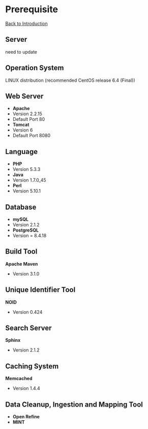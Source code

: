 Prerequisite
===
[Back to Introduction](../README.md)

Server
-------
need to update

Operation System
-----------
	
LINUX distribution (recommended CentOS release 6.4 (Final)) 

Web Server
-----------	

* **Apache** 
 * Version 2.2.15
 * Default Port	80
* **Tomcat** 	
 * Version 6
 * Default Port	8080

Language
---------
	
* **PHP**
 * Version 5.3.3
* **Java**
 * Version 1.7.0_45
* **Perl**
 * Version 5.10.1

Database
---------

* **mySQL**
 * Version  2.1.2
* **PostgreSQL**
 * Version = 8.4.18
	
Build Tool
---------

**Apache Maven**
* Version 3.1.0

Unique Identifier Tool
---------
**NOID**	
* Version 0.424
	 

Search Server
---------
**Sphinx**
* Version 2.1.2

Caching System
---------
**Memcached**
* Version 1.4.4

Data Cleanup, Ingestion and Mapping Tool
---------
* **Open Refine**
* **MINT**



